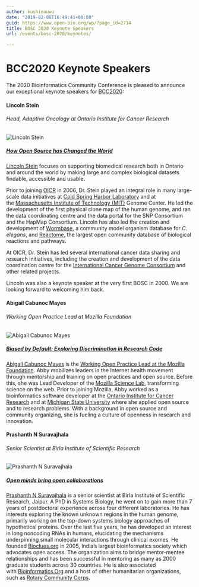 ```yaml
---
author: kushinauwu
date: "2019-02-08T16:49:41+00:00"
guid: https://www.open-bio.org/wp/?page_id=2714
title: BOSC 2020 Keynote Speakers
url: /events/bosc-2020/keynotes/

---
```

# BCC2020 Keynote Speakers

The 2020 Bioinformatics Community Conference is pleased to announce our exceptional keynote speakers for [BCC2020](http://bcc2020.github.io):

#### Lincoln Stein

###### Head, Adaptive Oncology at Ontario Institute for Cancer Research

![Lincoln Stein](https://bcc2020.github.io/img/people/lincoln-stein.jpg)

##### [_How Open Source has Changed the World_](https://bcc2020.sched.com/event/cXDt)

[Lincoln Stein](https://oicr.on.ca/investigators/lincoln-stein/) focuses on supporting biomedical research both in Ontario and around the world by making large and complex biological datasets findable, accessible and usable.

Prior to joining [OICR](https://oicr.on.ca/) in 2006, Dr. Stein played an integral role in many large-scale data initiatives at [Cold Spring Harbor Laboratory](https://www.cshl.edu/) and at the [Massachusetts Institute of Technology (MIT)](http://www.mit.edu/) Genome Center. He led the development of the first physical clone map of the human genome, and ran the data coordinating centre and the data portal for the SNP Consortium and the HapMap Consortium. Lincoln has also led the creation and development of [Wormbase](https://wormbase.org/), a community model organism database for _C. elegans_, and [Reactome](https://reactome.org/), the largest open community database of biological reactions and pathways.

At OICR, Dr. Stein has led several international cancer data sharing and research initiatives, including the creation and development of the data coordination centre for the [International Cancer Genome Consortium](https://icgc.org/) and other related projects.

Lincoln was also a keynote speaker at the very first BOSC in 2000. We are looking forward to welcoming him back.

#### Abigail Cabunoc Mayes

###### Working Open Practice Lead at Mozilla Foundation

![Abigail Cabunoc Mayes](https://bcc2020.github.io/img/people/abby-cabunoc-mayes.jpg)

##### [_Biased by Default: Exploring Discrimination in Research Code_](https://bcc2020.sched.com/event/cXmw)

[Abigail Cabunoc Mayes](https://acabunoc.github.io/) is the [Working Open Practice Lead at the Mozilla Foundation](https://foundation.mozilla.org/en/initiatives/open-leadership-events/). Abby mobilizes leaders in the Internet health movement through mentorship and training on open practices and open source. Before this, she was Lead Developer of the [Mozilla Science Lab](https://science.mozilla.org/), transforming science on the web. Prior to joining Mozilla, Abby worked as a bioinformatics software developer at the [Ontario Institute for Cancer Research](https://oicr.on.ca/) and at [Michigan State University](https://msu.edu/) where she applied open source and to research problems. With a background in open source and community organizing, she is fueling a culture of openness in research and innovation.

#### Prashanth N Suravajhala

###### Senior Scientist at Birla Institute of Scientific Research

![Prashanth N Suravajhala](https://bcc2020.github.io/img/people/prashanth-n-suravajhala.jpeg)

##### _[Open minds bring open collaborations](https://bcc2020.sched.com/event/cXkH/east-keynote-1-open-minds-bring-open-collaborations\#)_

[Prashanth N Suravajhala](https://www.bioinformatics.org/wiki/Prash) is a senior scientist at Birla Institute of Scientific Research, Jaipur. A PhD in Systems Biology, he went on to gain more than 7 years of postdoctoral experience across four different laboratories. He has interests exploring the known unknown regions in the human genome, primarily working on the top-down systems biology approaches of hypothetical proteins. Over the last five years, he has developed an interest in long noncoding RNAs in humans, elucidating the mechanisms underpinning small molecular interactions through clinical exomes. He founded [Bioclues.org](https://bioclues.org/) in 2005, India’s largest bioinformatics society which advocates open access. The organization aims to bridge mentor-mentee relationships and has been successful in mentoring as many as 2000 graduate students across 30 countries. He is also associated with [Bioinformatics.Org](http://www.bioinformatics.org/) and a host of other humanitarian organizations, such as [Rotary Community Corps](https://www.rotary.org/en/our-programs/rotary-community-corps).
